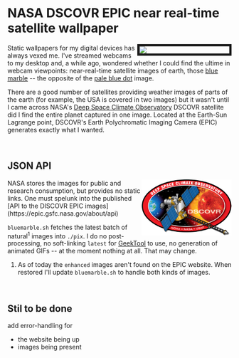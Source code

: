 # NASA DSCOVR EPIC near real-time satellite wallpaper

<img src="./images/dscvr_epic.gif" align="right" width="40%" border="5">

Static wallpapers for my digital devices has always vexed me. I've streamed webcams to my desktop and, a while ago, wondered whether I could find the ultime in webcam viewpoints: near-real-time satellite images of earth, those [blue marble](https://en.wikipedia.org/wiki/The_Blue_Marble) -- the opposite of the [pale blue dot](https://en.wikipedia.org/wiki/Pale_Blue_Dot) image.

There are a good number of satellites providing weather images of parts of the earth (for example, the USA is covered in two images) but it wasn't until I came across NASA's [Deep Space Climate Observatory](https://en.wikipedia.org/wiki/Deep_Space_Climate_Observatory) DSCOVR satellite did I find the entire planet captured in one image. Located at the Earth-Sun Lagrange point, DSCOVR's Earth Polychromatic Imaging Camera (EPIC) generates exactly what I wanted.

<br clear="right">

## JSON API

<img src="./images/DSCOVR-Logo_NOAA_NASA_USAF.png" align="right" width="40%">
NASA stores the images for public and research consumption, but provides no static links. One must spelunk into the published [API to the DISCOVR EPIC images](https://epic.gsfc.nasa.gov/about/api)

`bluemarble.sh` fetches the latest batch of natural<sup>1</sup> images into `./pix`. I do no post-processing, no soft-linking `latest` for [GeekTool](https://www.tynsoe.org/v2/geektool/) to use, no generation of animated GIFs -- at the moment nothing at all. That may change.

1. As of today the `enhanced` images aren't found on the EPIC website. When restored I'll update `bluemarble.sh` to handle both kinds of images.

<br clear="right">

## Stil to be done

add error-handling for 

* the website being up
* images being present